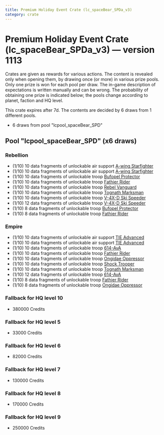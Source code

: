 ```yaml
---
title: Premium Holiday Event Crate (lc_spaceBear_SPDa_v3)
category: crate
---
```


# Premium Holiday Event Crate (lc_spaceBear_SPDa_v3) — version 1113

Crates are given as rewards for various actions. The content is revealed only when opening them, by drawing once (or more) in various prize pools. Only one prize is won for each pool per draw. The in-game description of expectations is written manually and can be wrong. The probability of obtaining one prize is indicated below; the pools change according to planet, faction and HQ level.

This crate expires after 7d. The contents are decided by 6 draws from 1 different pools.
  * 6 draws from pool "lcpool_spaceBear_SPD"

## Pool "lcpool_spaceBear_SPD" (x6 draws)

### Rebellion

  * (1/10) 10 data fragments of unlockable air support [A-wing Starfighter](AWing)
  * (1/10) 10 data fragments of unlockable air support [A-wing Starfighter](AWing)
  * (1/10) 10 data fragments of unlockable troop [Bufopel Protector](FurCoat)
  * (1/10) 10 data fragments of unlockable troop [Fathier Rider](RebelGoldenMileCreature)
  * (1/10) 10 data fragments of unlockable troop [Rebel Vanguard](Vanguard)
  * (1/10) 10 data fragments of unlockable troop [Tognath Marksman](RebelTognath)
  * (1/10) 10 data fragments of unlockable troop [V-4X-D Ski Speeder](PolarShip)
  * (1/10) 12 data fragments of unlockable troop [V-4X-D Ski Speeder](PolarShip)
  * (1/10) 8 data fragments of unlockable troop [Bufopel Protector](FurCoat)
  * (1/10) 8 data fragments of unlockable troop [Fathier Rider](RebelGoldenMileCreature)

### Empire

  * (1/10) 10 data fragments of unlockable air support [TIE Advanced](TieAdvanced)
  * (1/10) 10 data fragments of unlockable air support [TIE Advanced](TieAdvanced)
  * (1/10) 10 data fragments of unlockable troop [614-AvA](614AVA)
  * (1/10) 10 data fragments of unlockable troop [Fathier Rider](EmpireGoldenMileCreature)
  * (1/10) 10 data fragments of unlockable troop [Ongidae Oppressor](ApeMan)
  * (1/10) 10 data fragments of unlockable troop [Shock Trooper](Shock)
  * (1/10) 10 data fragments of unlockable troop [Tognath Marksman](EmpireTognath)
  * (1/10) 12 data fragments of unlockable troop [614-AvA](614AVA)
  * (1/10) 8 data fragments of unlockable troop [Fathier Rider](EmpireGoldenMileCreature)
  * (1/10) 8 data fragments of unlockable troop [Ongidae Oppressor](ApeMan)

### Fallback for HQ level 10

  * 380000 Credits

### Fallback for HQ level 5

  * 33000 Credits

### Fallback for HQ level 6

  * 82000 Credits

### Fallback for HQ level 7

  * 130000 Credits

### Fallback for HQ level 8

  * 170000 Credits

### Fallback for HQ level 9

  * 250000 Credits